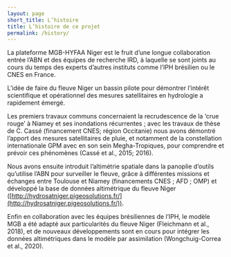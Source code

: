 ```yaml
---
layout: page
short_title: L’histoire
title: L’histoire de ce projet
permalink: /history/
---
```


La plateforme MGB-HYFAA Niger  est le fruit d’une longue collaboration entrée l’ABN et des équipes de recherche IRD, à laquelle se sont joints au cours du temps des experts d’autres instituts comme l’IPH brésilien ou le CNES en France.

L’idée de faire du fleuve Niger un bassin pilote pour démontrer l’intérêt scientifique et opérationnel des mesures satellitaires en hydrologie a rapidement émergé.

Les premiers travaux  communs concernaient la recrudescence de la ‘crue rouge’ à Niamey et ses inondations récurrentes ; avec les travaux de thèse de C. Cassé (financement CNES; région Occitanie) nous avons démontré l’apport des mesures satellitaires de pluie, et notamment de la constellation internationale GPM avec en son sein Megha-Tropiques, pour comprendre et prévoir ces phénomènes (Cassé et al., 2015; 2016).

Nous avons ensuite introduit l’altimétrie spatiale dans la panoplie d’outils qu’utilise l’ABN pour surveiller le fleuve, grâce à différentes missions et échanges entre Toulouse et Niamey  (financements CNES ; AFD ; OMP) et développé la base de données altimétrique du fleuve Niger  ([http://hydrosatniger.pigeosolutions.fr/](http://hydrosatniger.pigeosolutions.fr/)).

Enfin en collaboration avec les équipes brésiliennes de l’IPH, le modèle MGB a été adapté aux particularités du fleuve Niger (Fleichmann et al., 2018), et de nouveaux développements sont en cours pour intégrer les données altimétriques dans le modèle par assimilation (Wongchuig-Correa et al., 2020).
